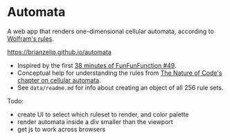 # Automata

A web app that renders one-dimensional cellular automata, according to [Wolfram's rules](http://atlas.wolfram.com/01/01/).

https://brianzelip.github.io/automata

- Inspired by the first [38 minutes of FunFunFunction \#49](https://www.youtube.com/watch?v=bc-fVdbjAwk).
- Conceptual help for understanding the rules from [The Nature of Code's chapter on cellular automata](http://natureofcode.com/book/chapter-7-cellular-automata/).
- See `data/readme.md` for info about creating an object of all 256 rule sets.

Todo:
- create UI to select which ruleset to render, and color palette
- render automata inside a div smaller than the viewport
- get js to work across browsers
